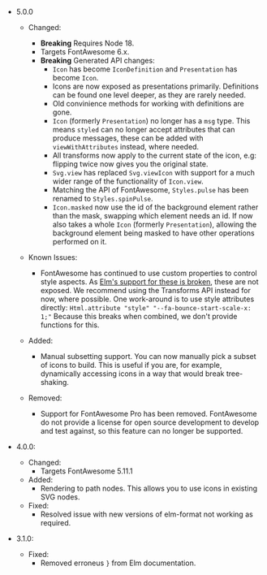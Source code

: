 - 5.0.0

  - Changed:

    - **Breaking** Requires Node 18.
    - Targets FontAwesome 6.x.
    - **Breaking** Generated API changes:
      - `Icon` has become `IconDefinition` and `Presentation` has become `Icon`.
      - Icons are now exposed as presentations primarily. Definitions can be
        found one level deeper, as they are rarely needed.
      - Old convinience methods for working with definitions are gone.
      - `Icon` (formerly `Presentation`) no longer has a `msg` type. This means
        `styled` can no longer accept attributes that can produce messages,
        these can be added with `viewWithAttributes` instead, where needed.
      - All transforms now apply to the current state of the icon, e.g:
        flipping twice now gives you the original state.
      - `Svg.view` has replaced `Svg.viewIcon` with support for a much wider
        range of the functionality of `Icon.view`.
      - Matching the API of FontAwesome, `Styles.pulse` has been renamed to
        `Styles.spinPulse`.
      - `Icon.masked` now use the id of the background element rather than the
        mask, swapping which element needs an id. If now also takes a whole
        `Icon` (formerly `Presentation`), allowing the background element being
        masked to have other operations performed on it.

  - Known Issues:

    - FontAwesome has continued to use custom properties to control style
      aspects. As [Elm's support for these is broken][elm-custom-properties],
      these are not exposed. We recommend using the Transforms API instead for
      now, where possible.
      One work-around is to use style attributes directly:
      `Html.attribute "style" "--fa-bounce-start-scale-x: 1;"`
      Because this breaks when combined, we don't provide functions for this.

  - Added:

    - Manual subsetting support.
      You can now manually pick a subset of icons to build. This is useful if
      you are, for example, dynamically accessing icons in a way that would
      break tree-shaking.

  - Removed:
    - Support for FontAwesome Pro has been removed.
      FontAwesome do not provide a license for open source development to
      develop and test against, so this feature can no longer be supported.

[elm-custom-properties]: https://github.com/elm/virtual-dom/pull/127

- 4.0.0:

  - Changed:
    - Targets FontAwesome 5.11.1
  - Added:
    - Rendering to path nodes.
      This allows you to use icons in existing SVG nodes.
  - Fixed:
    - Resolved issue with new versions of elm-format not working as required.

- 3.1.0:
  - Fixed:
    - Removed erroneus `}` from Elm documentation.
